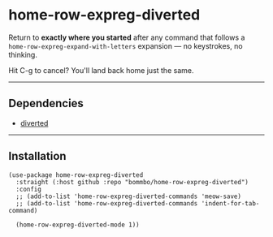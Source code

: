 # home-row-expreg-diverted

Return to **exactly where you started** after any command that follows a `home-row-expreg-expand-with-letters` expansion — no keystrokes, no thinking.

Hit C-g to cancel? You'll land back home just the same.

---

## Dependencies

- [diverted](https://github.com/xenodium/diverted)

---

## Installation

```elisp
(use-package home-row-expreg-diverted
  :straight (:host github :repo "bommbo/home-row-expreg-diverted")
  :config
  ;; (add-to-list 'home-row-expreg-diverted-commands 'meow-save)
  ;; (add-to-list 'home-row-expreg-diverted-commands 'indent-for-tab-command)

  (home-row-expreg-diverted-mode 1))
```
